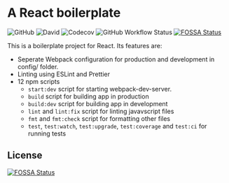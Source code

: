<!--
SPDX-FileCopyrightText: 2021 arnavyc

SPDX-License-Identifier: 0BSD
-->

# A React boilerplate

![GitHub](https://img.shields.io/github/license/arnavyc/react-app-boilerplate?style=flat-square)
![David](https://img.shields.io/david/arnavyc/react-app-boilerplate?style=flat-square)
![Codecov](https://img.shields.io/codecov/c/github/arnavyc/react-app-boilerplate?logo=codecov&style=flat-square)
![GitHub Workflow Status](https://img.shields.io/github/workflow/status/arnavyc/react-app-boilerplate/Run%20tests?logo=github&style=flat-square)
[![FOSSA Status](https://app.fossa.com/api/projects/custom%2B23129%2Fgithub.com%2Farnavyc%2Freact-app-boilerplate.svg?type=small)](https://app.fossa.com/projects/custom%2B23129%2Fgithub.com%2Farnavyc%2Freact-app-boilerplate?ref=badge_small)

This is a boilerplate project for React. Its features are:

- Seperate Webpack configuration for production and development in config/ folder.
- Linting using ESLint and Prettier
- 12 npm scripts
  - `start:dev` script for starting webpack-dev-server.
  - `build` script for building app in production
  - `build:dev` script for building app in development
  - `lint` and `lint:fix` script for linting javavscript files
  - `fmt` and `fmt:check` script for formatting other files
  - `test`, `test:watch`, `test:upgrade`, `test:coverage` and `test:ci` for running tests

## License

[![FOSSA Status](https://app.fossa.com/api/projects/custom%2B23129%2Fgithub.com%2Farnavyc%2Freact-app-boilerplate.svg?type=large)](https://app.fossa.com/projects/custom%2B23129%2Fgithub.com%2Farnavyc%2Freact-app-boilerplate?ref=badge_large)
